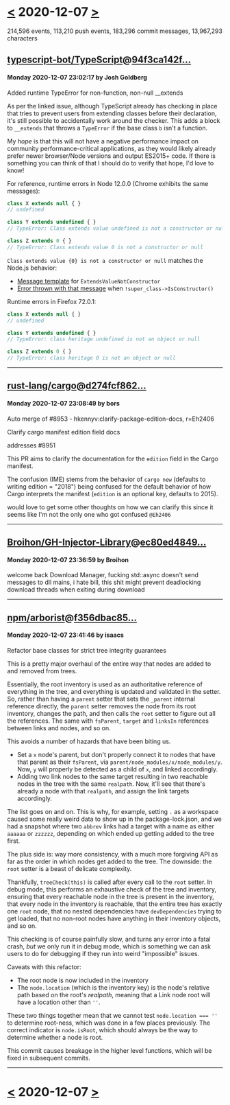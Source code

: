 # [<](2020-12-06.md) 2020-12-07 [>](2020-12-08.md)

214,596 events, 113,210 push events, 183,296 commit messages, 13,967,293 characters


## [typescript-bot/TypeScript](https://github.com/typescript-bot/TypeScript)@[94f3ca142f...](https://github.com/typescript-bot/TypeScript/commit/94f3ca142f155791d45b90b0c99f2a056eaab314)
#### Monday 2020-12-07 23:02:17 by Josh Goldberg

Added runtime TypeError for non-function, non-null __extends

As per the linked issue, although TypeScript already has checking in place that tries to prevent users from extending classes before their declaration, it's still possible to accidentally work around the checker. This adds a block to `__extends` that throws a `TypeError` if the base class `b` isn't a function.

My _hope_ is that this will not have a negative performance impact on community performance-critical applications, as they would likely already prefer newer browser/Node versions and output ES2015+ code. If there is something you can think of that I should do to verify that hope, I'd love to know!

For reference, runtime errors in Node 12.0.0 (Chrome exhibits the same messages):

```js
class X extends null { }
// undefined

class Y extends undefined { }
// TypeError: Class extends value undefined is not a constructor or null

class Z extends 0 { }
// TypeError: Class extends value 0 is not a constructor or null
```

`Class extends value {0} is not a constructor or null` matches the Node.js behavior:
* [Message template](https://github.com/nodejs/node/blob/2bdeb88c27b4d8de3a8f6b7a438cf0bcb88fa927/deps/v8/src/common/message-template.h) for `ExtendsValueNotConstructor`
* [Error thrown with that message](https://github.com/nodejs/node/blob/6ca81ad72a3c6fdf16c683335be748f22aaa9a0d/deps/v8/src/runtime/runtime-classes.cc#L617) when `!super_class->IsConstructor()`

Runtime errors in Firefox 72.0.1:

```js
class X extends null { }
// undefined

class Y extends undefined { }
// TypeError: class heritage undefined is not an object or null

class Z extends 0 { }
// TypeError: class heritage 0 is not an object or null
```

---
## [rust-lang/cargo](https://github.com/rust-lang/cargo)@[d274fcf862...](https://github.com/rust-lang/cargo/commit/d274fcf862b89264fa2c6b917b15230705257317)
#### Monday 2020-12-07 23:08:49 by bors

Auto merge of #8953 - hkennyv:clarify-package-edition-docs, r=Eh2406

Clarify cargo manifest edition field docs

addresses #8951

This PR aims to clarify the documentation for the `edition` field in the Cargo manifest.

The confusion (IME) stems from the behavior of `cargo new` (defaults to writing edition = "2018") being confused for the default behavior of how Cargo interprets the manifest (`edition` is an optional key, defaults to 2015).

would love to get some other thoughts on how we can clarify this since it seems like I'm not the only one who got confused `@Eh2406`

---
## [Broihon/GH-Injector-Library](https://github.com/Broihon/GH-Injector-Library)@[ec80ed4849...](https://github.com/Broihon/GH-Injector-Library/commit/ec80ed4849c1a3fb2236f0a8b5f795c5f653be17)
#### Monday 2020-12-07 23:36:59 by Broihon

welcome back Download Manager, fucking std::async doesn't send messages to dll mains, i hate bill, this shit might prevent deadlocking download threads when exiting during download

---
## [npm/arborist](https://github.com/npm/arborist)@[f356dbac85...](https://github.com/npm/arborist/commit/f356dbac8509184f372b551a9d9a172b93501350)
#### Monday 2020-12-07 23:41:46 by isaacs

Refactor base classes for strict tree integrity guarantees

This is a pretty major overhaul of the entire way that nodes are added
to and removed from trees.

Essentially, the root inventory is used as an authoritative reference of
everything in the tree, and everything is updated and validated in the
setter.  So, rather than having a `parent` setter that sets the
`_parent` internal reference directly, the `parent` setter removes the
node from its root inventory, changes the path, and then calls the
`root` setter to figure out all the references.  The same with
`fsParent`, `target` and `linksIn` references between links and nodes,
and so on.

This avoids a number of hazards that have been biting us.

- Set a `x` node's parent, but don't properly connect it to nodes that have
  that parent as their `fsParent`, via
  `parent/node_modules/x/node_modules/y`.  Now, `y` will properly be
  detected as a child of `x`, and linked accordingly.
- Adding two link nodes to the same target resulting in two reachable
  nodes in the tree with the same `realpath`.  Now, it'll see that
  there's already a node with that `realpath`, and assign the link
  targets accordingly.

The list goes on and on.  This is why, for example, setting `.` as a
workspace caused some really weird data to show up in the
package-lock.json, and we had a snapshot where two `abbrev` links had a
target with a name as either `aaaaaa` or `zzzzzz`, depending on which
ended up getting added to the tree first.

The plus side is: way more consistency, with a much more forgiving API
as far as the order in which nodes get added to the tree.  The downside:
the `root` setter is a beast of delicate complexity.

Thankfully, `treeCheck(this)` is called after every call to the `root`
setter.  In debug mode, this performs an exhaustive check of the tree
and inventory, ensuring that every reachable node in the tree is present
in the inventory, that every node in the inventory is reachable, that
the entire tree has exactly one `root` node, that no nested dependencies
have `devDependencies` trying to get loaded, that no non-root nodes have
anything in their inventory objects, and so on.

This checking is of course painfully slow, and turns any error into a
fatal crash, _but_ we only run it in debug mode, which is something we
can ask users to do for debugging if they run into weird "impossible"
issues.

Caveats with this refactor:

- The root node is now included in the inventory
- The `node.location` (which is the inventory key) is the node's
  relative path based on the root's _realpath_, meaning that a Link node
  root will have a location other than `''`.

These two things together mean that we cannot test `node.location === ''`
to determine root-ness, which was done in a few places previously.  The
correct indicator is `node.isRoot`, which should always be the way to
determine whether a node is root.

This commit causes breakage in the higher level functions, which will be
fixed in subsequent commits.

---

# [<](2020-12-06.md) 2020-12-07 [>](2020-12-08.md)

